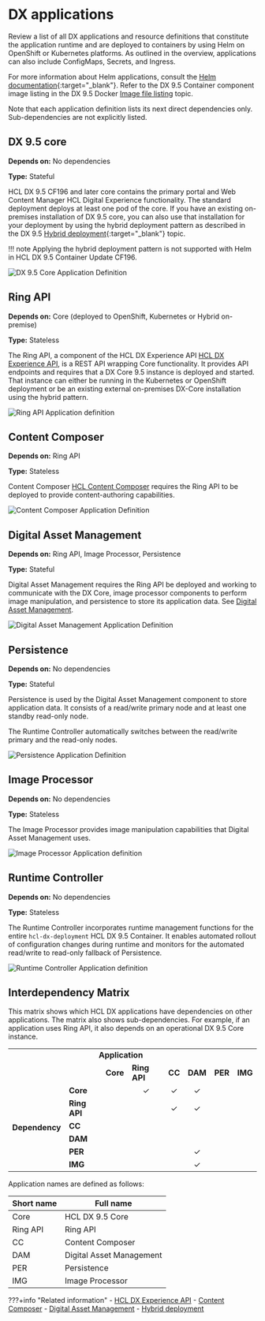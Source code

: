 # DX applications

Review a list of all DX applications and resource definitions that constitute the application runtime and are deployed to containers by using Helm on OpenShift or Kubernetes platforms. As outlined in the overview, applications can also include ConfigMaps, Secrets, and Ingress.

For more information about Helm applications, consult the [Helm documentation](https://helm.sh/docs/){:target="_blank"}. Refer to the DX 9.5 Container component image listing in the DX 9.5 Docker [Image file listing](../../../deploy_dx/install/container/image_list.md) topic.

Note that each application definition lists its next direct dependencies only. Sub-dependencies are not explicitly listed.

## DX 9.5 core

**Depends on:** No dependencies

**Type:** Stateful

HCL DX 9.5 CF196 and later core contains the primary portal and Web Content Manager HCL Digital Experience functionality. The standard deployment deploys at least one pod of the core. If you have an existing on-premises installation of DX 9.5 core, you can also use that installation for your deployment by using the hybrid deployment pattern as described in the DX 9.5 [Hybrid deployment](https://help.hcltechsw.com/digital-experience/9.5/containerization/hybrid_deployment_operator.html){:target="_blank"}<!-- (../../hybrid/hybrid_deployment_operator.md) --> topic.

!!! note
      Applying the hybrid deployment pattern is not supported with Helm in HCL DX 9.5 Container Update CF196.<!-- Never reveal or talk about future plans that HCL might have. Customers can consider such disclosures as "promises" and sue for breach of implicit contract if HCL's plans change. Don't write "not yet supported," "will be added in a later update release," or similar statements. -->

![DX 9.5 Core Application Definition](../../../images/DX%209.5%20Core%20Application%20Definition.png)

## Ring API

**Depends on:** Core (deployed to OpenShift, Kubernetes or Hybrid on-premise)

**Type:** Stateless

The Ring API, a component of the HCL DX Experience API  [HCL DX Experience API](../../../extend_dx/apis/hcl_experience_api/index.md), is a REST API wrapping Core functionality. It provides API endpoints and requires that a DX Core 9.5 instance is deployed and started. That instance can either be running in the Kubernetes or OpenShift deployment or be an existing external on-premises DX-Core installation using the hybrid pattern.

![Ring API Application definition](../../../images/Ring%20API%20Application%20definition.png)

## Content Composer

**Depends on:** Ring API

**Type:** Stateless

Content Composer [HCL Content Composer](../../../manage_content/wcm_authoring/content_composer/index.md) requires the Ring API to be deployed to provide content-authoring capabilities.

![Content Composer Application Definition](../../../images/Content%20Composer%20Application%20Definition.png "Content Composer Application definition")

## Digital Asset Management

**Depends on:** Ring API, Image Processor, Persistence

**Type:** Stateful

Digital Asset Management requires the Ring API be deployed and working to communicate with the DX Core, image processor components to perform image manipulation, and persistence to store its application data. See [Digital Asset Management](../../../manage_content/digital_assets/index.md).

![Digital Asset Management Application Definition](../../../images/Digital%20Asset%20Management%20Application%20Definition.png "Digital Asset Management Application definition")

## Persistence

**Depends on:** No dependencies

**Type:** Stateful

Persistence is used by the Digital Asset Management component to store application data. It consists of a read/write primary node and at least one standby read-only node.

The Runtime Controller automatically switches between the read/write primary and the read-only nodes.

![Persistence Application Definition](../../../images/Persistence%20Application%20Definition.png "Persistence Application definition")

## Image Processor

**Depends on:** No dependencies

**Type:** Stateless

The Image Processor provides image manipulation capabilities that Digital Asset Management uses.

![Image Processor Application definition](../../../images/Image%20Processor%20Application%20definition.png "Image Processor Application definition")

## Runtime Controller

**Depends on:** No dependencies

**Type:** Stateless

The Runtime Controller incorporates runtime management functions for the entire `hcl-dx-deployment` HCL DX 9.5 Container. It enables automated rollout of configuration changes during runtime and monitors for the automated read/write to read-only fallback of Persistence.

![Runtime Controller Application definition](../../../images/Runtime%20Controller%20Application%20definition.png "Runtime Controller Application definition")

## Interdependency Matrix

This matrix shows which HCL DX applications have dependencies on other applications. The matrix also shows sub-dependencies. For example, if an application uses Ring API, it also depends on an operational DX 9.5 Core instance.

<table>
    <tr>
      <td colspan="7"><center><b>Application</b></center></td>
    </tr>
    <tr>
      <td><td>
      <td><b>Core</b></td>
      <td><b>Ring API</b></td>
      <td><b>CC<b></td>
      <td><b>DAM</b></td>
      <td><b>PER</b></td>
      <td><b>IMG</b></td>
    </tr>
      <tr>
      <td rowspan="7"><center><b>Dependency</b></center></td>
    </tr>
    <tr>
      <td><b>Core</b></td>
      <td></td>
      <td><center><span>&#10003;</span></center></td>
      <td><center><span>&#10003;</span></center></td>
      <td><center><span>&#10003;</span></center></td>
      <td></td>
      <td></td>
    </tr>
      <tr>
      <td><b>Ring API</b></td>
      <td></td>
      <td></td>
      <td><center><span>&#10003;</span></center></td>
      <td><center><span>&#10003;</span></center></td>
      <td></td>
      <td></td>
    </tr>
      <tr>
      <td><b>CC</b></td>
      <td></td>
      <td></td>
      <td></td>
      <td></td>
      <td></td>
      <td></td>
    </tr>
      <tr>
      <td><b>DAM</b></td>
      <td></td>
      <td></td>
      <td></td>
      <td></td>
      <td></td>
      <td></td>
    </tr>
      <tr>
      <td><b>PER</b></td>
      <td></td>
      <td></td>
      <td></td>
      <td><center><span>&#10003;</span></center></td>
      <td></td>
      <td></td>
    </tr>
      <tr>
      <td><b>IMG</b></td>
      <td></td>
      <td></td>
      <td></td>
      <td><center><span>&#10003;</span></center></td>
      <td></td>
      <td></td>
    </tr>
</table>
<!--
![HCL DX 9.5 Helm deployment application dependencies](../../../images/HCL%20DX%209.5%20Helm%20deployment%20application%20dependencies.png "HCL DX 9.5 Helm deployment application dependencies") -->

Application names are defined as follows:

|Short name|Full name|
|---------|---------|
|Core|HCL DX 9.5 Core|
|Ring API|Ring API|
|CC|Content Composer|
|DAM|Digital Asset Management|
|PER|Persistence|
|IMG|Image Processor|

???+info "Related information"
    -   [HCL DX Experience API](../../../extend_dx/apis/hcl_experience_api/index.md)
    -   [Content Composer](../../../manage_content/wcm_authoring/content_composer/index.md)
    -   [Digital Asset Management](../../../manage_content/digital_assets/index.md)
    -   [Hybrid deployment](../../../deploy_dx/install/hybrid/index.md)
